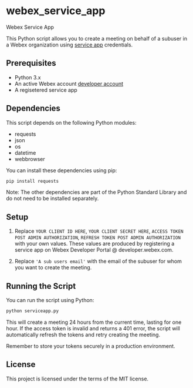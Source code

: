 # webex_service_app
Webex Service App

This Python script allows you to create a meeting on behalf of a subuser in a Webex organization using [service app](https://developer.webex.com/docs/service-apps) credentials.

## Prerequisites

- Python 3.x
- An active Webex account [developer account](https://developer.webex.com/)
- A regisetered service app

## Dependencies

This script depends on the following Python modules:

- requests
- json
- os
- datetime
- webbrowser

You can install these dependencies using pip:

```bash
pip install requests
```

Note: The other dependencies are part of the Python Standard Library and do not need to be installed separately.

## Setup

1. Replace `YOUR CLIENT ID HERE`, `YOUR CLIENT SECRET HERE`, `ACCESS TOKEN POST ADMIN AUTHORIZATION`, `REFRESH TOKEN POST ADMIN AUTHORIZATION` with your own values. These values are produced by registering a service app on Webex Developer Portal @ developer.webex.com.

2. Replace `'A sub users email'` with the email of the subuser for whom you want to create the meeting.

## Running the Script

You can run the script using Python:

```bash
python serviceapp.py
```

This will create a meeting 24 hours from the current time, lasting for one hour. If the access token is invalid and returns a 401 error, the script will automatically refresh the tokens and retry creating the meeting.

Remember to store your tokens securely in a production environment.

## License

This project is licensed under the terms of the MIT license.

